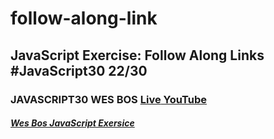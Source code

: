 # follow-along-link
## JavaScript Exercise: Follow Along Links #JavaScript30 22/30
### JAVASCRIPT30 WES BOS [Live]()[ YouTube](https://www.youtube.com/watch?v=POP_qri7RA8&list=PLu8EoSxDXHP6CGK4YVJhL_VWetA865GOH&index=22)



##### [Wes Bos JavaScript Exersice](https://javascript30.com/)

